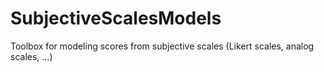 # SubjectiveScalesModels
Toolbox for modeling scores from subjective scales (Likert scales, analog scales, ...)
